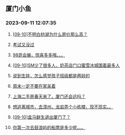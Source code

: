 ## 厦门小鱼 
### 2023-09-11 12:07:35

1. [[09-10]不明白枋湖为什么房价那么高？](http://bbs.xmfish.com/read-htm-tid-18069554.html)

2. [考试又没过](http://bbs.xmfish.com/read-htm-tid-18069603.html)

3. [98逛会展，惊喜多多哦。。。](http://bbs.xmfish.com/read-htm-tid-18069623.html)

4. [[09-10]SM少了很多人，奶茶店门口蜜雪冰城围着最多人](http://bbs.xmfish.com/read-htm-tid-18069599.html)

5. [说到生娃，怎么感觉孩子班级都是两娃的](http://bbs.xmfish.com/read-htm-tid-18069550.html)

6. [周末一定不要在家呆着](http://bbs.xmfish.com/read-htm-tid-18069669.html)

7. [上海二手房春天来了，厦门还会远吗？](http://bbs.xmfish.com/read-htm-tid-18069494.html)

8. [想逃离城市，去漳州，龙岩弄个小栋楼，现不现实。。](http://bbs.xmfish.com/read-htm-tid-18069643.html)

9. [[09-10]盒马鲜生退出厦门了？](http://bbs.xmfish.com/read-htm-tid-18069612.html)

10. [你第一次去鼓浪屿的船票是多少呢。。。](http://bbs.xmfish.com/read-htm-tid-18069624.html)

